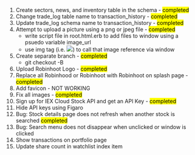 1. Create sectors, news, and inventory table in the schema - <mark>completed</mark>
2. Change trade_log table name to transaction_history - <mark>completed</mark>
3. Update trade_log schema name to transaction_history - <mark>completed</mark>
4. Attempt to upload a picture using a png or jpeg file - <mark>completed</mark>
    - write script file in root.html.erb to add files to window using a psuedo variable image_url
    - use img tag (i.e. <img src={window.robinhootLogo} />) to call that image reference via window
5. Create separate branch - <mark>completed</mark>
    - git checkout -B <new branch name>
6. Upload Robinhoot Logo - <mark>completed</mark>
7. Replace all Robinhood or Robinhoot with Robinhoot on splash page - <mark>completed</mark>
8. Add favicon - NOT WORKING
9. Fix all images - <mark>completed</mark>
10. Sign up for IEX Cloud Stock API and get an API Key - <mark>completed</mark>
11. Hide API keys using Figaro
12. Bug: Stock details page does not refresh when another stock is searched <mark>completed</mark>
13. Bug: Search menu does not disappear when unclicked or window is clicked
13. Show transactions on portfolio page
14. Update share count in watchlist index item